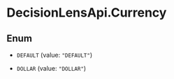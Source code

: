 # DecisionLensApi.Currency

## Enum


* `DEFAULT` (value: `"DEFAULT"`)

* `DOLLAR` (value: `"DOLLAR"`)


